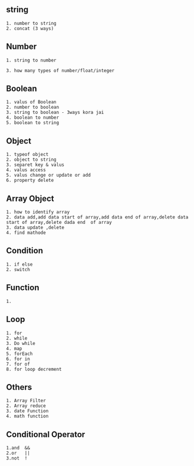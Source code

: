 ## string

    1. number to string
    2. concat (3 ways)

## Number

    1. string to number

    3. how many types of number/float/integer

## Boolean

    1. valus of Boolean
    2. number to boolean
    3. string to boolean - 3ways kora jai
    4. boolean to number
    5. boolean to string

## Object

    1. typeof object
    2. object to string
    3. separet key & valus
    4. valus access
    5. valus change or update or add
    6. property delete

## Array Object

    1. how to identify array
    2. data add,add data start of array,add data end of array,delete data start of array,delete dada end  of array
    3. data update ,delete
    4. find mathode

## Condition

    1. if else
    2. switch

## Function

    1.

## Loop

    1. for
    2. while
    3. Do while
    4. map
    5. forEach
    6. for in
    7. for of
    8. for loop decrement

## Others

    1. Array Filter
    2. Array reduce
    3. date Function
    4. math function

## Conditional Operator

    1.and  &&
    2.or   ||
    3.not  !
